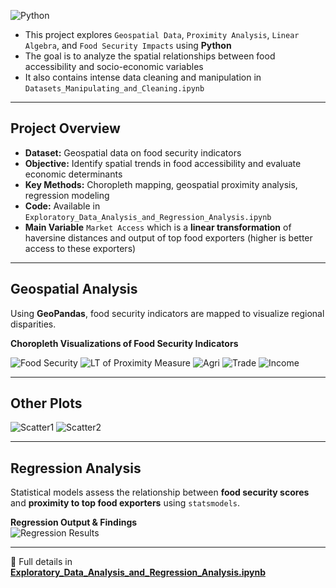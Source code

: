 ![Python](https://img.shields.io/badge/Python-3776AB?style=for-the-badge&logo=python&logoColor=white)

- This project explores `Geospatial Data`, `Proximity Analysis`, `Linear Algebra`, and `Food Security Impacts` using **Python**
- The goal is to analyze the spatial relationships between food accessibility and socio-economic variables
- It also contains intense data cleaning and manipulation in `Datasets_Manipulating_and_Cleaning.ipynb`

---

## Project Overview  
- **Dataset:** Geospatial data on food security indicators  
- **Objective:** Identify spatial trends in food accessibility and evaluate economic determinants  
- **Key Methods:** Choropleth mapping, geospatial proximity analysis, regression modeling  
- **Code:** Available in `Exploratory_Data_Analysis_and_Regression_Analysis.ipynb`
- **Main Variable** `Market Access` which is a **linear transformation** of haversine distances and output of top food exporters (higher is better access to these exporters)

---

## Geospatial Analysis  
Using **GeoPandas**, food security indicators are mapped to visualize regional disparities.

**Choropleth Visualizations of Food Security Indicators** 

![Food Security](https://lh3.googleusercontent.com/pw/AP1GczMME1qfJhDQnFBW6MPp7oEtByOto4TRvW-HvM6A1xxMnNCbqv_GFKj7xYxGcOpq7Eht-feHGYSaw-p5DuoyE1GL54hdoovBqf7qg0uQNAX8x5lsumYn6fUzzqFOa9J801gTHuRaqnb-vo39nOAlb-Me=w754-h305-s-no-gm?authuser=0)
![LT of Proximity Measure](https://lh3.googleusercontent.com/pw/AP1GczP225Yk-z59HTgWA0vFD4CL7A74LtxVgiCvZ8bfc2ztLvdR2ZlBi5gXj7WUW2V1PN28XIiey-i4HVOYg1Iki9uX6uvGRZ1nBAoApLiA-qPL4gN_1XcXJE24tT8WHE50nt-BaDUiHSGrMkpmFR8qohMg=w706-h281-s-no-gm?authuser=0)
![Agri](https://lh3.googleusercontent.com/pw/AP1GczOnTw4rPtigxvNHwakKQkPXq9gwib4m5fiz5r_j4gWNizJlnICDOiZLP_Nk3UsQcE9q9TZlJNpGFarZ3vCWXIlLxomCiE9sIMR2YT8GloinqDi7fR-6NT-Bw32M2bIQGyJVI9lpWAKoD3jCsmU-pHrO=w715-h281-s-no-gm?authuser=0)
![Trade](https://lh3.googleusercontent.com/pw/AP1GczPl69oXcg6mGZXDjFUMkx9sRSmVRCtbP6v0PI8zGncA3hy07vsx_KhZhK8EKFA2cvovyqsP2KDJealyqo4bNCNsuRqpwEBXhP_HBoliHXMRVTGxiCZfifBrZfWm-JT1-V2YDdjtH9_FfwqHrcAwVm_Z=w706-h281-s-no-gm?authuser=0)
![Income](https://lh3.googleusercontent.com/pw/AP1GczPf3LDJaVvYjL5Jq_sqU6fDRMvKVAUfJJaw8tGxN4tXgOaxiHsuAeLDMyWSOxnomlNHu_U8KNdO8PSirCmpxlYVQnr3Hl8_3kZ4-zIjCDQNsLKOMu0pUeveTtbwE-qqWfdOFxC-fEK9ggioDTch0DPL=w950-h401-s-no-gm?authuser=0)

---

## Other Plots
![Scatter1](https://lh3.googleusercontent.com/pw/AP1GczOhCGzZHVuOE9YgsHF3XyTHMIb8CllhH0odpBW2vEDEfxzKWgJKYX2o10KD5GXqV97fhNwpHwC9zSSAJBr12JfHqIDKz0djioRVu8RhS0lkvtNLQS4uFsZvhrTsEUVMx0K3vcVM3YBeesdDos3k5g_K=w686-h547-s-no-gm?authuser=0)
![Scatter2](https://lh3.googleusercontent.com/pw/AP1GczOs6AKXZKsAdQPT4DxE0Ei4YKLY2vWWqVD80sg6hQmYhaoDX6KQkiCpIcirhxceF1EBc4qmQF8ul25ntqTC9RrQqTkucHPVb4WIRYc0a-E_HUOK4kzpFGoTbvy6ZC8lgP2s7_-NxDk3Ay5A3XhNuF2n=w1789-h490-s-no-gm?authuser=0)


---

## Regression Analysis  
Statistical models assess the relationship between **food security scores** and **proximity to top food exporters** using `statsmodels`.

**Regression Output & Findings**  
![Regression Results](https://lh3.googleusercontent.com/pw/AP1GczPI-sqgABdH6KWlcUbt_m89dCxX8hcjilds2VQ3jWg53bKhJm8JV53-MvgDp3n5ri3Tlio_6vG_kUQ5Hotu3A2ytKLZWk8XMWZofuhWdUmhVyA7xkvZGhs9-q9fIQMhaYmaDE_PkhnE_hpIbGT-vXaA=w856-h694-s-no-gm?authuser=0)


---
🚀 Full details in **[Exploratory_Data_Analysis_and_Regression_Analysis.ipynb](Exploratory_Data_Analysis_and_Regression_Analysis.ipynb)**  
